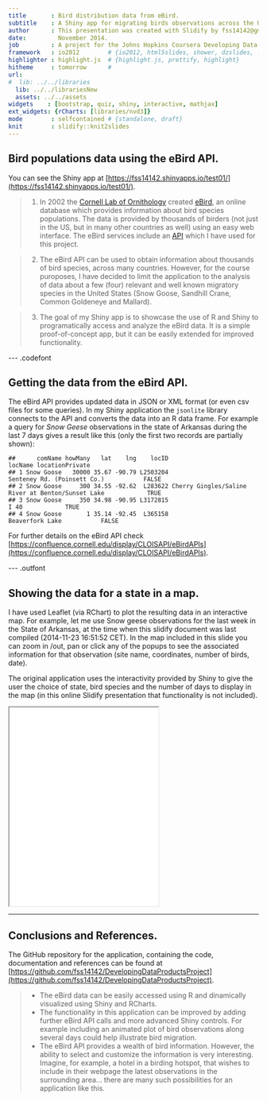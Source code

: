 ```yaml
---
title       : Bird distribution data from eBird.
subtitle    : A Shiny app for migrating birds observations across the US, using data from Ebird.
author      : This presentation was created with Slidify by fss14142@gmail.com
date:         November 2014.
job         : A project for the Johns Hopkins Coursera Developing Data Products Course.
framework   : io2012        # {io2012, html5slides, shower, dzslides, ...}
highlighter : highlight.js  # {highlight.js, prettify, highlight}
hitheme     : tomorrow      # 
url:
#  lib: ../../libraries
  lib: ../../librariesNew
  assets: ../../assets
widgets    : [bootstrap, quiz, shiny, interactive, mathjax]
ext_widgets: {rCharts: [libraries/nvd3]}
mode        : selfcontained # {standalone, draft}
knit        : slidify::knit2slides
--- 
```


## Bird populations data using the eBird API.

You can see the Shiny app at [https://fss14142.shinyapps.io/test01/](https://fss14142.shinyapps.io/test01/).

> 1. In 2002 the [Cornell Lab of Ornithology](http://birds.cornell.edu/) created [eBird](http://ebird.org/), an online database which provides information about bird species populations. The data is provided by thousands of birders (not just in the US, but in many other countries as well) using an easy web interface. The eBird services include an [API](https://confluence.cornell.edu/display/CLOISAPI/eBirdAPIs) which I have used for this project. 

> 2. The eBird API can be used to obtain information about thousands of bird species, across many countries. However, for the course puroposes, I have decided to limit the application to the analysis of data about a few (four) relevant and well known migratory species in the United States (Snow Goose, Sandhill Crane, Common Goldeneye and Mallard).

> 3. The goal of my Shiny app is to showcase the use of R and Shiny to programatically access and analyze the eBird data. It is a simple proof-of-concept app, but it can be easily extended for improved functionality.

--- .codefont

## Getting the data from the eBird API.

The eBird API provides updated data in JSON or XML format (or even csv files for some queries).  In my Shiny application the `jsonlite` library connects to the API and converts the data into an R data frame. For example a query for *Snow Geese* observations in the state of Arkansas during the last 7 days gives a result like this (only the first two records are partially shown):


```
##      comName howMany   lat    lng    locID                                           locName locationPrivate
## 1 Snow Goose   30000 35.67 -90.79 L2503204                       Senteney Rd. (Poinsett Co.)           FALSE
## 2 Snow Goose     300 34.55 -92.62  L283622 Cherry Gingles/Saline River at Benton/Sunset Lake            TRUE
## 3 Snow Goose     350 34.98 -90.95 L3172815                                              I 40            TRUE
## 4 Snow Goose       1 35.14 -92.45  L365158                                   Beaverfork Lake           FALSE
```

For further details on the eBird API check  [https://confluence.cornell.edu/display/CLOISAPI/eBirdAPIs](https://confluence.cornell.edu/display/CLOISAPI/eBirdAPIs). 


--- .outfont

## Showing the data for a state in a map.

I have used Leaflet (via RChart) to plot the resulting data in an interactive map. For example, let me use Snow geese observations for the last week in the State of Arkansas, at the time when this slidify document was last compiled (2014-11-23 16:51:52 CET). In the map included in this slide you can zoom in /out, pan or click any of the popups to see the associated information for that observation (site name, coordinates, number of birds, date). 

The original application uses the interactivity provided by Shiny to give the user the choice of state, bird species and the number of days to display in the map (in this online Slidify presentation that functionality is not included). 


<iframe src="fig/stateMap.html"  height=400></iframe>


---

## Conclusions and References.

The GitHub repository for the application, containing the code, documentation and references can be found at [https://github.com/fss14142/DevelopingDataProductsProject](https://github.com/fss14142/DevelopingDataProductsProject).

> * The eBird data can be easily accessed using R and dinamically visualized using Shiny and RCharts.  
> * The functionality in this application can be improved by adding further eBird API calls and more advanced Shiny controls. For example including an animated plot of bird observations along several days could help illustrate bird migration.
>* The eBird API provides a wealth of bird information. However, the ability to select and customize the information is very interesting. Imagine, for example, a hotel in a birding hotspot, that wishes to include in their webpage the latest observations in the surrounding area... there are many such possibilities for an application like this.




